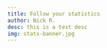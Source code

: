 ```yaml
---
title: Follow your statistics
author: Nick R.
desc: this is a test desc
img: stats-banner.jpg
---
```





